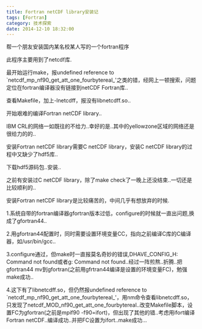 ```yaml
---
title: Fortran netCDF library安装记
tags: [Fortran]
category: 技术探索
date: 2014-12-10 18:32:00
---
```


帮一个朋友安装国内某名校某人写的一个fortran程序

此程序主要用到了netcdf库.

最开始运行make，报undefined reference to `netcdf_mp_nf90_get_att_one_fourbytereal_'之类的错，经网上一顿搜索，问题定位在fortran编译器没有链接到netCDF Fortran库..

查看Makefile，加上-lnetcdff，报没有libnetcdff.so..

开始艰难的编译Fortran netCDF library..

IBM CRL的网络一如既往的不给力..幸好的是..其中的yellowzone区域的网络还是很给力的的..

安装Fortran netCDF library需要C netCDF library，安装C netCDF library的过程中又缺少了hdf5库..

下载hdf5源码包..安装..

之前有安装过C netCDF library，除了make check了一晚上还没结束..一切还是比较顺利的..

安装Fortran netCDF library是比较痛苦的，中间几乎有想放弃的时候.

1.系统自带的fortran编译器gfortran版本过低，configure的时候就一直出问题,换成了gfortran44..

2.用gfortran44配置时，同时需要设置环境变量CC，指向之前编译C库的C编译器，如/usr/bin/gcc..

3.configure通过，但make时一直报莫名奇妙的错误,DHAVE_CONFIG_H: Command not found或者g: Command not found..经过一阵煎熬..折腾..把gfortran44 mv到gfortran(之前用gfrtran44编译是设置的环境变量FC)，勉强make成功..

4.这下有了libnetcdff.so，但仍然报undefined reference to `netcdf_mp_nf90_get_att_one_fourbytereal_'，用nm命令查看libnetcdff.so，只发现了netcdf_MOD_nf90_get_att_one_fourbytereal..改变Makefile脚本，设置FC为gfortran(之前是mpif90 -f90=ifort)，但出现了其他的错..考虑用ifort编译Fortran netCDF..编译成功..并把FC设置为ifort..make成功...